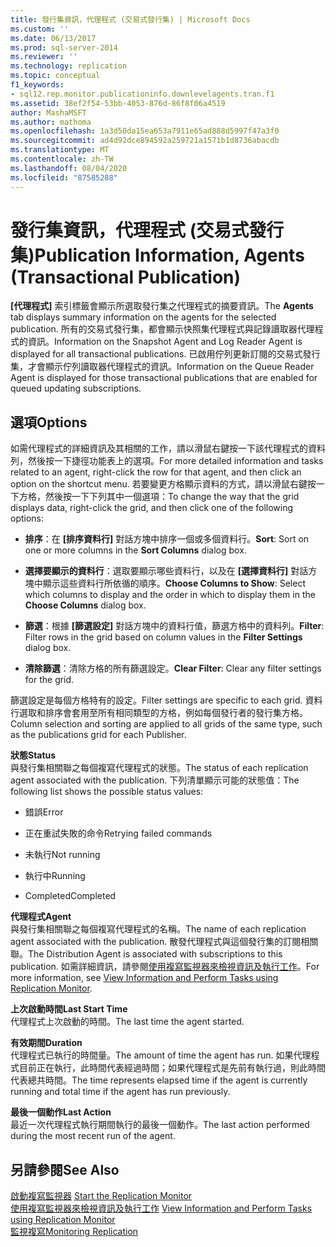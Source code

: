 ```yaml
---
title: 發行集資訊，代理程式 (交易式發行集) | Microsoft Docs
ms.custom: ''
ms.date: 06/13/2017
ms.prod: sql-server-2014
ms.reviewer: ''
ms.technology: replication
ms.topic: conceptual
f1_keywords:
- sql12.rep.monitor.publicationinfo.downlevelagents.tran.f1
ms.assetid: 38ef2f54-53bb-4053-876d-86f8f06a4519
author: MashaMSFT
ms.author: mathoma
ms.openlocfilehash: 1a3d50da15ea653a7911e65ad888d5997f47a3f0
ms.sourcegitcommit: ad4d92dce894592a259721a1571b1d8736abacdb
ms.translationtype: MT
ms.contentlocale: zh-TW
ms.lasthandoff: 08/04/2020
ms.locfileid: "87585288"
---
```

# <a name="publication-information-agents-transactional-publication"></a><span data-ttu-id="23e04-102">發行集資訊，代理程式 (交易式發行集)</span><span class="sxs-lookup"><span data-stu-id="23e04-102">Publication Information, Agents (Transactional Publication)</span></span>
  <span data-ttu-id="23e04-103">**[代理程式]** 索引標籤會顯示所選取發行集之代理程式的摘要資訊。</span><span class="sxs-lookup"><span data-stu-id="23e04-103">The **Agents** tab displays summary information on the agents for the selected publication.</span></span> <span data-ttu-id="23e04-104">所有的交易式發行集，都會顯示快照集代理程式與記錄讀取器代理程式的資訊。</span><span class="sxs-lookup"><span data-stu-id="23e04-104">Information on the Snapshot Agent and Log Reader Agent is displayed for all transactional publications.</span></span> <span data-ttu-id="23e04-105">已啟用佇列更新訂閱的交易式發行集，才會顯示佇列讀取器代理程式的資訊。</span><span class="sxs-lookup"><span data-stu-id="23e04-105">Information on the Queue Reader Agent is displayed for those transactional publications that are enabled for queued updating subscriptions.</span></span>  
  
## <a name="options"></a><span data-ttu-id="23e04-106">選項</span><span class="sxs-lookup"><span data-stu-id="23e04-106">Options</span></span>  
 <span data-ttu-id="23e04-107">如需代理程式的詳細資訊及其相關的工作，請以滑鼠右鍵按一下該代理程式的資料列，然後按一下捷徑功能表上的選項。</span><span class="sxs-lookup"><span data-stu-id="23e04-107">For more detailed information and tasks related to an agent, right-click the row for that agent, and then click an option on the shortcut menu.</span></span> <span data-ttu-id="23e04-108">若要變更方格顯示資料的方式，請以滑鼠右鍵按一下方格，然後按一下下列其中一個選項：</span><span class="sxs-lookup"><span data-stu-id="23e04-108">To change the way that the grid displays data, right-click the grid, and then click one of the following options:</span></span>  
  
-   <span data-ttu-id="23e04-109">**排序**：在 **[排序資料行]** 對話方塊中排序一個或多個資料行。</span><span class="sxs-lookup"><span data-stu-id="23e04-109">**Sort**: Sort on one or more columns in the **Sort Columns** dialog box.</span></span>  
  
-   <span data-ttu-id="23e04-110">**選擇要顯示的資料行**：選取要顯示哪些資料行，以及在 **[選擇資料行]** 對話方塊中顯示這些資料行所依循的順序。</span><span class="sxs-lookup"><span data-stu-id="23e04-110">**Choose Columns to Show**: Select which columns to display and the order in which to display them in the **Choose Columns** dialog box.</span></span>  
  
-   <span data-ttu-id="23e04-111">**篩選**：根據 **[篩選設定]** 對話方塊中的資料行值，篩選方格中的資料列。</span><span class="sxs-lookup"><span data-stu-id="23e04-111">**Filter**: Filter rows in the grid based on column values in the **Filter Settings** dialog box.</span></span>  
  
-   <span data-ttu-id="23e04-112">**清除篩選**：清除方格的所有篩選設定。</span><span class="sxs-lookup"><span data-stu-id="23e04-112">**Clear Filter**: Clear any filter settings for the grid.</span></span>  
  
 <span data-ttu-id="23e04-113">篩選設定是每個方格特有的設定。</span><span class="sxs-lookup"><span data-stu-id="23e04-113">Filter settings are specific to each grid.</span></span> <span data-ttu-id="23e04-114">資料行選取和排序會套用至所有相同類型的方格，例如每個發行者的發行集方格。</span><span class="sxs-lookup"><span data-stu-id="23e04-114">Column selection and sorting are applied to all grids of the same type, such as the publications grid for each Publisher.</span></span>  
  
 <span data-ttu-id="23e04-115">**狀態**</span><span class="sxs-lookup"><span data-stu-id="23e04-115">**Status**</span></span>  
 <span data-ttu-id="23e04-116">與發行集相關聯之每個複寫代理程式的狀態。</span><span class="sxs-lookup"><span data-stu-id="23e04-116">The status of each replication agent associated with the publication.</span></span> <span data-ttu-id="23e04-117">下列清單顯示可能的狀態值：</span><span class="sxs-lookup"><span data-stu-id="23e04-117">The following list shows the possible status values:</span></span>  
  
-   <span data-ttu-id="23e04-118">錯誤</span><span class="sxs-lookup"><span data-stu-id="23e04-118">Error</span></span>  
  
-   <span data-ttu-id="23e04-119">正在重試失敗的命令</span><span class="sxs-lookup"><span data-stu-id="23e04-119">Retrying failed commands</span></span>  
  
-   <span data-ttu-id="23e04-120">未執行</span><span class="sxs-lookup"><span data-stu-id="23e04-120">Not running</span></span>  
  
-   <span data-ttu-id="23e04-121">執行中</span><span class="sxs-lookup"><span data-stu-id="23e04-121">Running</span></span>  
  
-   <span data-ttu-id="23e04-122">Completed</span><span class="sxs-lookup"><span data-stu-id="23e04-122">Completed</span></span>  
  
 <span data-ttu-id="23e04-123">**代理程式**</span><span class="sxs-lookup"><span data-stu-id="23e04-123">**Agent**</span></span>  
 <span data-ttu-id="23e04-124">與發行集相關聯之每個複寫代理程式的名稱。</span><span class="sxs-lookup"><span data-stu-id="23e04-124">The name of each replication agent associated with the publication.</span></span> <span data-ttu-id="23e04-125">散發代理程式與這個發行集的訂閱相關聯。</span><span class="sxs-lookup"><span data-stu-id="23e04-125">The Distribution Agent is associated with subscriptions to this publication.</span></span> <span data-ttu-id="23e04-126">如需詳細資訊，請參閱[使用複寫監視器來檢視資訊及執行工作](monitor/view-information-and-perform-tasks-replication-monitor.md)。</span><span class="sxs-lookup"><span data-stu-id="23e04-126">For more information, see [View Information and Perform Tasks using Replication Monitor](monitor/view-information-and-perform-tasks-replication-monitor.md).</span></span>  
  
 <span data-ttu-id="23e04-127">**上次啟動時間**</span><span class="sxs-lookup"><span data-stu-id="23e04-127">**Last Start Time**</span></span>  
 <span data-ttu-id="23e04-128">代理程式上次啟動的時間。</span><span class="sxs-lookup"><span data-stu-id="23e04-128">The last time the agent started.</span></span>  
  
 <span data-ttu-id="23e04-129">**有效期間**</span><span class="sxs-lookup"><span data-stu-id="23e04-129">**Duration**</span></span>  
 <span data-ttu-id="23e04-130">代理程式已執行的時間量。</span><span class="sxs-lookup"><span data-stu-id="23e04-130">The amount of time the agent has run.</span></span> <span data-ttu-id="23e04-131">如果代理程式目前正在執行，此時間代表經過時間；如果代理程式是先前有執行過，則此時間代表總共時間。</span><span class="sxs-lookup"><span data-stu-id="23e04-131">The time represents elapsed time if the agent is currently running and total time if the agent has run previously.</span></span>  
  
 <span data-ttu-id="23e04-132">**最後一個動作**</span><span class="sxs-lookup"><span data-stu-id="23e04-132">**Last Action**</span></span>  
 <span data-ttu-id="23e04-133">最近一次代理程式執行期間執行的最後一個動作。</span><span class="sxs-lookup"><span data-stu-id="23e04-133">The last action performed during the most recent run of the agent.</span></span>  
  
## <a name="see-also"></a><span data-ttu-id="23e04-134">另請參閱</span><span class="sxs-lookup"><span data-stu-id="23e04-134">See Also</span></span>  
 <span data-ttu-id="23e04-135">[啟動複寫監視器](monitor/start-the-replication-monitor.md) </span><span class="sxs-lookup"><span data-stu-id="23e04-135">[Start the Replication Monitor](monitor/start-the-replication-monitor.md) </span></span>  
 <span data-ttu-id="23e04-136">[使用複寫監視器來檢視資訊及執行工作](monitor/view-information-and-perform-tasks-replication-monitor.md) </span><span class="sxs-lookup"><span data-stu-id="23e04-136">[View Information and Perform Tasks using Replication Monitor](monitor/view-information-and-perform-tasks-replication-monitor.md) </span></span>  
 [<span data-ttu-id="23e04-137">監視複寫</span><span class="sxs-lookup"><span data-stu-id="23e04-137">Monitoring Replication</span></span>](monitoring-replication.md)  
  
  
